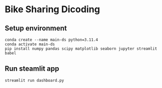 # Bike Sharing Dicoding

## Setup environment
```
conda create --name main-ds python=3.11.4
conda activate main-ds
pip install numpy pandas scipy matplotlib seaborn jupyter streamlit babel
```
## Run steamlit app
```
streamlit run dashboard.py
```
